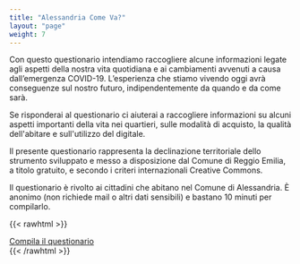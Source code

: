 ```yaml
---
title: "Alessandria Come Va?"
layout: "page"
weight: 7
---
```


Con questo questionario intendiamo raccogliere alcune informazioni legate agli aspetti della nostra vita quotidiana e ai cambiamenti avvenuti a causa dall’emergenza COVID-19.
L’esperienza che stiamo vivendo oggi avrà conseguenze sul nostro futuro, indipendentemente da quando e da come sarà.

Se risponderai al questionario ci aiuterai a raccogliere informazioni su alcuni aspetti importanti della vita nei quartieri, sulle modalità di acquisto, la qualità dell'abitare e sull'utilizzo del digitale.

Il presente questionario rappresenta la declinazione territoriale dello strumento sviluppato e messo a disposizione dal Comune di Reggio Emilia, a titolo gratuito, e secondo i criteri internazionali Creative Commons.

Il questionario è rivolto ai cittadini che abitano nel Comune di Alessandria.
È anonimo (non richiede mail o altri dati sensibili) e bastano 10 minuti per compilarlo.

{{< rawhtml >}}
<div class="row">
    <div class="col-12 text-center mt-5">
    <a class="btn btn-primary" href="https://docs.google.com/forms/d/e/1FAIpQLScrNO41UYudpOqTQLg9S386SS-tzCiOaugCDdbHBtiW45-laQ/viewform" role="button" target="_blank">Compila il questionario</a></div>
</div>
{{< /rawhtml >}}
